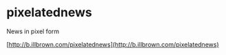 pixelatednews
=============

News in pixel form

[http://b.illbrown.com/pixelatednews](http://b.illbrown.com/pixelatednews)
